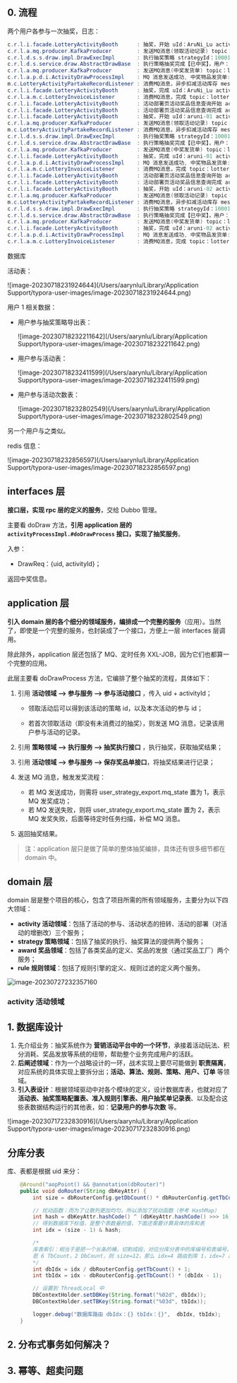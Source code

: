 ## 0. 流程

两个用户各参与一次抽奖，日志：

```java
c.r.l.i.facade.LotteryActivityBooth      : 抽奖，开始 uId：AruNi_Lu activityId：100001
c.r.l.a.mq.producer.KafkaProducer        : 发送MQ消息(领取活动记录) topic：lottery_activity_partake bizId：AruNi_Lu message：{"activityId":100001,"stockCount":100,"stockSurplusCount":99,"uId":"AruNi_Lu"}
c.r.l.d.s.s.draw.impl.DrawExecImpl       : 执行抽奖策略 strategyId：10001，无库存排除奖品列表ID集合 awardList：["1"]
c.r.l.d.s.service.draw.AbstractDrawBase  : 执行策略抽奖完成【已中奖】，用户：AruNi_Lu 策略ID：10001 奖品ID：5 奖品名称：Book
c.r.l.a.mq.producer.KafkaProducer        : 发送MQ消息(中奖发货单) topic：lottery_invoice bizId：AruNi_Lu message：{"awardContent":"Code","awardId":"5","awardName":"Book","awardType":1,"orderId":1681316837146624000,"uId":"AruNi_Lu"}
c.r.l.a.p.d.i.ActivityDrawProcessImpl    : MQ 消息发送成功, 中奖物品发货单: InvoiceVO{uId='AruNi_Lu', orderId=1681316837146624000, awardId='5', awardType=1, awardName='Book', awardContent='Code', shippingAddress=null, extInfo='null'}
m.c.LotteryActivityPartakeRecordListener : 消费MQ消息，异步扣减活动库存 message：{"activityId":100001,"stockCount":100,"stockSurplusCount":99,"uId":"AruNi_Lu"}
c.r.l.i.facade.LotteryActivityBooth      : 抽奖，完成 uId：AruNi_Lu activityId：100001 drawRes：{"awardDTO":{"activityId":100001,"awardContent":"Code","awardId":"5","awardName":"Book","awardType":1,"userId":"AruNi_Lu"},"code":"0000","info":"成功"}
c.r.l.a.m.c.LotteryInvoiceListener       : 消费MQ消息，完成 topic：lottery_invoice bizId：AruNi_Lu 发奖结果：{"code":1,"info":"发奖成功","uId":"AruNi_Lu"}
c.r.l.i.facade.LotteryActivityBooth      : 活动部署页活动奖品信息查询开始 activityId：100001, activityName: null
c.r.l.i.facade.LotteryActivityBooth      : 活动部署页活动奖品信息查询完成 activityId：100001, activityName: 活动名, AwardDTOList: [{"awardId":"1","awardName":"IMac"},{"awardId":"2","awardName":"iphone"},{"awardId":"3","awardName":"ipad"},{"awardId":"4","awardName":"AirPods"},{"awardId":"5","awardName":"Book"},{"awardId":"6","awardName":"Keyboard"}]
c.r.l.i.facade.LotteryActivityBooth      : 抽奖，开始 uId：aruni-01 activityId：100001
c.r.l.a.mq.producer.KafkaProducer        : 发送MQ消息(领取活动记录) topic：lottery_activity_partake bizId：aruni-01 message：{"activityId":100001,"stockCount":100,"stockSurplusCount":99,"uId":"aruni-01"}
m.c.LotteryActivityPartakeRecordListener : 消费MQ消息，异步扣减活动库存 message：{"activityId":100001,"stockCount":100,"stockSurplusCount":99,"uId":"aruni-01"}
c.r.l.d.s.s.draw.impl.DrawExecImpl       : 执行抽奖策略 strategyId：10001，无库存排除奖品列表ID集合 awardList：["1"]
c.r.l.d.s.service.draw.AbstractDrawBase  : 执行策略抽奖完成【已中奖】，用户：aruni-01 策略ID：10001 奖品ID：2 奖品名称：iphone
c.r.l.a.mq.producer.KafkaProducer        : 发送MQ消息(中奖发货单) topic：lottery_invoice bizId：aruni-01 message：{"awardContent":"Code","awardId":"2","awardName":"iphone","awardType":1,"orderId":1681317804495732736,"uId":"aruni-01"}
c.r.l.i.facade.LotteryActivityBooth      : 抽奖，完成 uId：aruni-01 activityId：100001 drawRes：{"awardDTO":{"activityId":100001,"awardContent":"Code","awardId":"2","awardName":"iphone","awardType":1,"userId":"aruni-01"},"code":"0000","info":"成功"}
c.r.l.a.p.d.i.ActivityDrawProcessImpl    : MQ 消息发送成功, 中奖物品发货单: InvoiceVO{uId='aruni-01', orderId=1681317804495732736, awardId='2', awardType=1, awardName='iphone', awardContent='Code', shippingAddress=null, extInfo='null'}
c.r.l.a.m.c.LotteryInvoiceListener       : 消费MQ消息，完成 topic：lottery_invoice bizId：aruni-01 发奖结果：{"code":1,"info":"发奖成功","uId":"aruni-01"}
c.r.l.i.facade.LotteryActivityBooth      : 活动部署页活动奖品信息查询开始 activityId：100001, activityName: null
c.r.l.i.facade.LotteryActivityBooth      : 活动部署页活动奖品信息查询完成 activityId：100001, activityName: 活动名, AwardDTOList: [{"awardId":"1","awardName":"IMac"},{"awardId":"2","awardName":"iphone"},{"awardId":"3","awardName":"ipad"},{"awardId":"4","awardName":"AirPods"},{"awardId":"5","awardName":"Book"},{"awardId":"6","awardName":"Keyboard"}]
c.r.l.i.facade.LotteryActivityBooth      : 抽奖，开始 uId：aruni-02 activityId：100001
c.r.l.a.mq.producer.KafkaProducer        : 发送MQ消息(领取活动记录) topic：lottery_activity_partake bizId：aruni-02 message：{"activityId":100001,"stockCount":100,"stockSurplusCount":98,"uId":"aruni-02"}
m.c.LotteryActivityPartakeRecordListener : 消费MQ消息，异步扣减活动库存 message：{"activityId":100001,"stockCount":100,"stockSurplusCount":98,"uId":"aruni-02"}
c.r.l.d.s.s.draw.impl.DrawExecImpl       : 执行抽奖策略 strategyId：10001，无库存排除奖品列表ID集合 awardList：["1"]
c.r.l.d.s.service.draw.AbstractDrawBase  : 执行策略抽奖完成【已中奖】，用户：aruni-02 策略ID：10001 奖品ID：4 奖品名称：AirPods
c.r.l.a.mq.producer.KafkaProducer        : 发送MQ消息(中奖发货单) topic：lottery_invoice bizId：aruni-02 message：{"awardContent":"Code","awardId":"4","awardName":"AirPods","awardType":1,"orderId":1681317891942776832,"uId":"aruni-02"}
c.r.l.i.facade.LotteryActivityBooth      : 抽奖，完成 uId：aruni-02 activityId：100001 drawRes：{"awardDTO":{"activityId":100001,"awardContent":"Code","awardId":"4","awardName":"AirPods","awardType":1,"userId":"aruni-02"},"code":"0000","info":"成功"}
c.r.l.a.p.d.i.ActivityDrawProcessImpl    : MQ 消息发送成功, 中奖物品发货单: InvoiceVO{uId='aruni-02', orderId=1681317891942776832, awardId='4', awardType=1, awardName='AirPods', awardContent='Code', shippingAddress=null, extInfo='null'}
c.r.l.a.m.c.LotteryInvoiceListener       : 消费MQ消息，完成 topic：lottery_invoice bizId：aruni-02 发奖结果：{"code":1,"info":"发奖成功","uId":"aruni-02"}
```



数据库

活动表：

![image-20230718231924644](/Users/aarynlu/Library/Application Support/typora-user-images/image-20230718231924644.png)

用户 1 相关数据：

- 用户参与抽奖策略导出表：

  ![image-20230718232211642](/Users/aarynlu/Library/Application Support/typora-user-images/image-20230718232211642.png)

- 用户参与活动表：

  ![image-20230718232411599](/Users/aarynlu/Library/Application Support/typora-user-images/image-20230718232411599.png)

- 用户参与活动次数表：

  ![image-20230718232802549](/Users/aarynlu/Library/Application Support/typora-user-images/image-20230718232802549.png)

另一个用户与之类似。



redis 信息：

![image-20230718232856597](/Users/aarynlu/Library/Application Support/typora-user-images/image-20230718232856597.png)

## interfaces 层

**接口层，实现 rpc 层的定义的服务**，交给 Dubbo 管理。

主要看 doDraw 方法，**引用 application 层的 `activityProcessImpl.#doDrawProcess` 接口，实现了抽奖服务**。

入参：

- DrawReq：{uid, activityId}；

返回中奖信息。

## application 层

**引入 domain 层的各个细分的领域服务，编排成一个完整的服务**（应用）。当然了，即使是一个完整的服务，也封装成了一个接口，方便上一层 interfaces 层调用。

除此除外，application 层还包括了 MQ、定时任务 XXL-JOB，因为它们也都算一个完整的应用。

此层主要看 doDrawProcess 方法，它编排了整个抽奖的流程，具体如下：

1. 引用 **活动领域 —> 参与服务 —> 参与活动接口** ，传入 uid + activityId；

   - 领取活动后可以得到该活动的策略 id，以及本次活动的参与 id；

   - 若首次领取活动（即没有未消费过的抽奖），则发送 MQ 消息，记录该用户参与活动的记录。

2. 引用 **策略领域 —> 执行服务 —> 抽奖执行接口** ，执行抽奖，获取抽奖结果；

3. 引用 **活动领域 —> 参与服务 —> 保存奖品单接口**，将抽奖结果进行记录；

4. 发送 MQ 消息，触发发奖流程：

   - 若 MQ 发送成功，则需将 user_strategy_export.mq_state 置为 1，表示 MQ 发奖成功；
   - 若 MQ 发送失败，则将 user_strategy_export.mq_state 置为 2，表示 MQ 发奖失败，后面等待定时任务扫描，补偿 MQ 消息。

5. 返回抽奖结果。

> 注：application 层只是做了简单的整体抽奖编排，具体还有很多细节都在 domain 中。



## domain 层

domain 层是整个项目的核心，包含了项目所需的所有领域服务，主要分为以下四大领域：

- **activity 活动领域**：包括了活动的参与、活动状态的扭转、活动的部署（对活动的增删改）三个服务；
- **strategy 策略领域**：包括了抽奖的执行、抽奖算法的提供两个服务；
- **award 奖品领域**：包括了各类奖品的定义、奖品的发放（通过奖品工厂）两个服务；
- **rule 规则领域**：包括了规则引擎的定义、规则过滤的定义两个服务。

![image-20230727232357160](https://run-notes.oss-cn-beijing.aliyuncs.com/notes/202307272324634.png)

### activity 活动领域



## 1. 数据库设计

1. 先介绍业务：抽奖系统作为 **营销活动平台中的一个环节**，承接着活动玩法、积分消耗、奖品发放等系统的纽带，帮助整个业务完成用户的活跃。
2. **后阐述领域**：作为一个战略设计的一环，战术实现上要尽可能做到 **职责隔离**，对应系统的具体实现上要拆分出；**活动、算法、规则、策略、用户、订单** 等领域。 
3. **引入表设计**：根据领域驱动中对各个模块的定义，设计数据库表，也就对应了 **活动表、抽奖策略配置表、准入规则引擎表、用户抽奖单记录表**、以及配合这些表数据结构运行的其他表，如：**记录用户的参与次数** 等。

![image-20230717232830916](/Users/aarynlu/Library/Application Support/typora-user-images/image-20230717232830916.png)





## 分库分表

库、表都是根据 uid 来分：

```java
    @Around("aopPoint() && @annotation(dbRouter)")
    public void doRouter(String dbKeyAttr) {
        int size = dbRouterConfig.getDbCount() * dbRouterConfig.getTbCount();

        // 扰动函数：而为了让散列更加均匀，所以添加了扰动函数（参考 HashMap）
        int hash = dbKeyAttr.hashCode() ^ (dbKeyAttr.hashCode() >>> 16);
        // 得到数据库下标值，是整个表数量的值，下面还需要计算具体的库和表
        int idx = (size - 1) & hash;

        /*
        库表索引：相当于是把一个长条的桶，切割成段，对应分库分表中的库编号和表编号。
        若 6 TbCount，2 DbCount，则 size=12，那么 idx=4 路由到库 1，idx=7 路由到库 2。
        */
        int dbIdx = idx / dbRouterConfig.getTbCount() + 1;
        int tbIdx = idx - dbRouterConfig.getTbCount() * (dbIdx - 1);

        // 设置到 ThreadLocal 中
        DBContextHolder.setDBKey(String.format("%02d", dbIdx));
        DBContextHolder.setTBKey(String.format("%03d", tbIdx));

        logger.debug("数据库路由 dbIdx：{} tbIdx：{}",  dbIdx, tbIdx);
    }
```

## 2. 分布式事务如何解决？





## 3. 幂等、超卖问题



